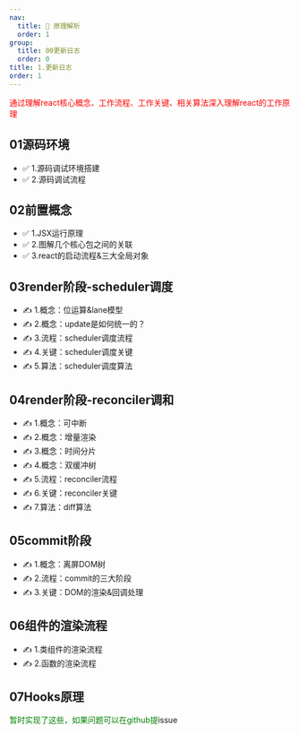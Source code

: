 ```yaml
---
nav:
  title: 🎉 原理解析
  order: 1
group:
  title: 00更新日志
  order: 0
title: 1.更新日志
order: 1
---
```

<Alert type="error">
  <span style="color: red">通过理解react核心概念、工作流程、工作关键、相关算法深入理解react的工作原理</span>
</Alert>

## 01源码环境
- ✅ 1.源码调试环境搭建
- ✅ 2.源码调试流程

## 02前置概念
- ✅ 1.JSX运行原理
- ✅ 2.图解几个核心包之间的关联
- ✅ 3.react的启动流程&三大全局对象

## 03render阶段-scheduler调度
- ✍️ 1.概念：位运算&lane模型
- ✍️ 2.概念：update是如何统一的？
- ✍️ 3.流程：scheduler调度流程
- ✍️ 4.关键：scheduler调度关键
- ✍️ 5.算法：scheduler调度算法

## 04render阶段-reconciler调和
- ✍️ 1.概念：可中断
- ✍️ 2.概念：增量渲染
- ✍️ 3.概念：时间分片
- ✍️ 4.概念：双缓冲树
- ✍️ 5.流程：reconciler流程
- ✍️ 6.关键：reconciler关键
- ✍️ 7.算法：diff算法

## 05commit阶段
- ✍️ 1.概念：离屏DOM树
- ✍️ 2.流程：commit的三大阶段
- ✍️ 3.关键：DOM的渲染&回调处理

## 06组件的渲染流程
- ✍️ 1.类组件的渲染流程
- ✍️ 2.函数的渲染流程

## 07Hooks原理


<Alert type="success">
  <span style="color: green">
  暂时实现了这些，如果问题可以在github提<a src="https://github.com/ObjectX-9/react18_analysis_book/issues">issue</a>
  </span>
</Alert>
